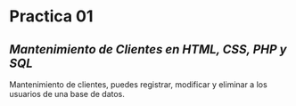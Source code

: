 # Practica 01 
## _Mantenimiento de Clientes en HTML, CSS, PHP y SQL_
Mantenimiento de clientes, puedes registrar, modificar y eliminar a los usuarios de una base de datos.
